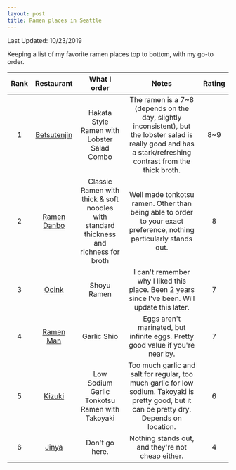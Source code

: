 ```yaml
---
layout: post
title: Ramen places in Seattle
---
```


Last Updated: 10/23/2019

Keeping a list of my favorite ramen places top to bottom, with my go-to order.


| Rank |                               Restaurant                               |                  What I order                  |                                                                     Notes                                                                     | Rating |
|:----:|:----------------------------------------------------------------------:|:----------------------------------------------:|:---------------------------------------------------------------------------------------------------------------------------------------------:|:------:|
|   1  |      [Betsutenjin](https://www.yelp.com/biz/betsu-ten-jin-seattle)     |   Hakata Style Ramen with Lobster Salad Combo  |                                 The ramen is a 7~8 (depends on the day, slightly inconsistent), but the lobster salad is really good and has a stark/refreshing contrast from the thick broth.                                |   8~9  |
|   2  | [Ramen Danbo](https://www.yelp.com/biz/ramen-danbo-seattle-2) | Classic Ramen with thick & soft noodles with standard thickness and richness for broth | Well made tonkotsu ramen. Other than being able to order to your exact preference, nothing particularly stands out. | 8 |
|   3  |             [Ooink](https://www.yelp.com/biz/ooink-seattle)            |                   Shoyu Ramen                  |                         I can't remember why I liked this place. Been 2 years since I've been. Will update this later.                        |    7   |
|   4  |  [Ramen Man](https://www.yelp.com/biz/ramen-man-noodle-house-seattle)  |                   Garlic Shio                  |                                 Eggs aren't marinated, but infinite eggs. Pretty good value if you're near by.                                |   7  |
|   5  | [Kizuki](https://www.yelp.com/biz/kizuki-ramen-and-izakaya-bellevue-9) | Low Sodium Garlic Tonkotsu Ramen with Takoyaki | Too much garlic and salt for regular, too much garlic for low sodium. Takoyaki is pretty good, but it can be pretty dry. Depends on location. | 6      |
|   6  | [Jinya](https://www.yelp.com/biz/jinya-ramen-bar-bellevue)             | Don't go here.                                 | Nothing stands out, and they're not cheap either.                                                                                             | 4      |